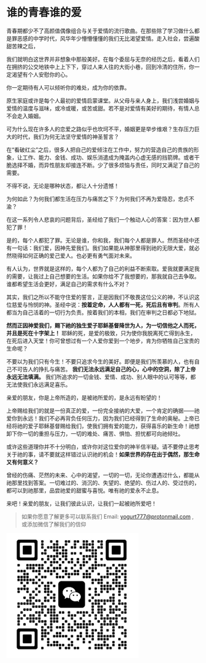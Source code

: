 ﻿# 谁的青春谁的爱

青春期都少不了高颜值偶像组合与关于爱情的流行歌曲。在那些除了学习做什么都是罪恶感的中学时代，风华年少懵懵懂懂的我们无比渴望爱情。走入社会，尝遍酸甜苦辣之后，

我们就明白这世界并非想象中那般美好。在每个委屈与无奈的经历之后，看着人们在拥挤的公交地铁中上上下下，穿过人来人往的大街小巷，回到冷清的住所，你一定渴望有个人安慰你的心。

你一定期待有人可以倾听你的难处，成为你的依靠。



原生家庭或许是每个人最初的爱情启蒙课堂。从父母与亲人身上，我们浅尝婚姻与爱情的温度与滋味，或冷或暖，或苦或甜。若不是对爱情有美好的期待，有情人总不会走入婚姻。

可为什么现在许多人的恋爱之路似乎也坎坷不平，婚姻更是举步维艰？生存压力巨大的时代，我们为何无法坚守爱情的神圣誓言？

在“看破红尘”之后，很多人把自己的爱倾注在工作中，努力的营造自己的贵族的形象，让工作、能力、金钱、成功、娱乐消遣成为掩盖内心虚无感的挡箭牌。或者干脆选择不婚，而异性朋友却接连不断。少了很多烦恼与责任，同时又满足了自己的需要。



不得不说，无论是哪种状态，都让人十分遗憾！

为何如此？为何我们都生活在压力与痛苦之下？为何我们不再为爱隐忍，忠贞不渝？

在这一系列令人悲哀的问题背后，圣经给了我们一个触动人心的答案：因为世人都犯了罪！

是的，每个人都犯了罪。无论是谁，你和我，我们每个人都是罪人。然而圣经中还有一句话：我们爱，因神先爱我们。我们如果能从神那里得到祂的无限大爱，就必然晓得如何正确的爱己爱人。也必更有勇气面对未来。

有人认为，世界就是这样的，每个人都为了自己的利益不断索取。爱我就要满足我的需要，让我过上自己想要的生活。如果你给不了我想要的，那我就自己去争取。谁都希望生活会更好，满足自己的需求有什么不对？

其实，我们之所以不能守住爱的誓言，正是因我们不敬畏这位公义的神，不认识这位慈爱与怜悯的神。圣经中说：**按着定命，人人都有一死，死后且有审判**。所有人都当为自己活着的一切行为负责。按着我们的本相，我们在审判之日都必下地狱。

**然而正因神爱我们，赐下祂的独生爱子耶稣基督降世为人，为一切信他之人而死，并且是死在十字架上！** 耶稣的死，是爱的极致，只为使你我脱离死亡得到永生，在死后进入天堂！你可曾想过有一个人爱你爱到一个地步，肯为你牺牲自己宝贵的生命呢？

不要以为我们只有今生！不要只追求今生的美好。即便是我们所羡慕的人，也有自己不可告人的挣扎与痛苦。 **我们无法永远满足自己的心，心中的空洞，除了上帝永远无法填满。** 我们所追求的一切金钱、爱情、成功、别人眼中的认可等等，都无法使我们永远满足喜乐。



亲爱的朋友，你是上帝所造的，是被祂所爱的，是永远有盼望的！

上帝赐给我们的就是一份真正的爱，一份完全接纳的大爱，一个肯定的确据——祂爱你到永远！我们不必再背负任何压力，因为我们已经得到了生命的奥秘。上帝已经将祂的爱子耶稣基督赐给我们，使我们拥有爱的能力，获得喜乐的新生命！祂想卸下你一切的重担与压力，一切的难处、痛苦、惧怕、担忧都可向祂倾吐。

或许这些道理你并不十分明白，或许你对这位爱你的神半信半疑。请不要停止思考关于祂的事，请不要就这样错过认识祂的机会！**如果世界的存在出于偶然，那生命又有何意义？**

曾经的伤痛、茫然的未来、心中的渴望，一切的一切，无论你遭遇过什么，都能从祂那里找到答案。一切难过的、消沉的、失望的、绝望的、伤过人的、受过伤的，都可以到祂那里，品尝祂爱的甜蜜与喜悦。唯有祂的爱永不止息。

来吧！亲爱的朋友，让我们彼此认识，让我们一起被祂所爱吧！





> 如果你愿意了解更多可以联系我们 Email: yogurt777@protonmail.com , 或添加微信了解我们的信仰

<img src="img/QR code.jpg" alt="QR code" style="zoom:50%;" />

